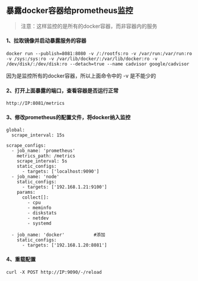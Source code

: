 ## 暴露docker容器给prometheus监控

> 注意：这样监控的是所有的docker容器，而非容器内的服务



#### 1、拉取镜像并启动暴露服务的容器

```shell
docker run --publish=8081:8080 -v /:/rootfs:ro -v /var/run:/var/run:ro -v /sys:/sys:ro -v /var/lib/docker/:/var/lib/docker:ro -v /dev/disk/:/dev/disk:ro --detach=true --name cadvisor google/cadvisor 
```

因为是监控所有的docker容器，所以上面命令中的 -v 是不能少的



#### 2、打开上面暴露的端口，查看容器是否运行正常

```shell
http://IP:8081/metrics
```



#### 3、修改prometheus的配置文件，将docker纳入监控

```shell
global:
  scrape_interval: 15s

scrape_configs:
  - job_name: 'prometheus'
    metrics_path: /metrics
    scrape_interval: 5s
    static_configs:
      - targets: ['localhost:9090']
  - job_name: 'node'
    static_configs:
      - targets: ['192.168.1.21:9100']
    params:
      collect[]:
        - cpu
        - meminfo
        - diskstats
        - netdev
        - systemd

  - job_name: 'docker'           #添加
    static_configs: 
      - targets: ['192.168.1.20:8081']
```



#### 4、重载配置

```shell
curl -X POST http://IP:9090/-/reload
```

